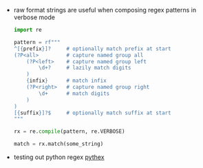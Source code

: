 
- raw format strings are useful when composing regex patterns in verbose mode
  ```python
  import re
  
  pattern = rf"""
  ^[{prefix}]?     # optionally match prefix at start
  (?P<all>         # capture named group all
      (?P<left>    # capture named group left
          \d+?     # lazily match digits
      )
      {infix}      # match infix
      (?P<right>   # capture named group right
          \d+      # match digits
      )
  )
  [{suffix}]?$     # optionally match suffix at start
  """

  rx = re.compile(pattern, re.VERBOSE)

  match = rx.match(some_string)
  ```
- testing out python regex
  [pythex](https://pythex.org/)

